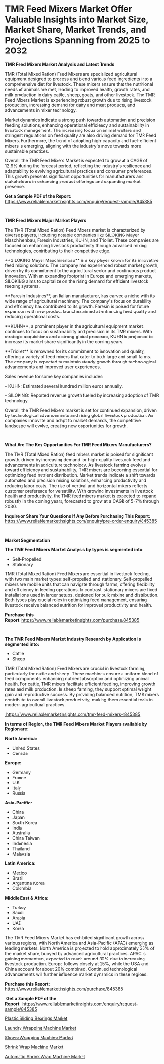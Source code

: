 <p><h1>TMR Feed Mixers Market Offer Valuable Insights into Market Size, Market Share, Market Trends, and Projections Spanning from 2025 to 2032</h1></p><p><strong>TMR Feed Mixers Market Analysis and Latest Trends</strong></p>
<p><p>TMR (Total Mixed Ration) Feed Mixers are specialized agricultural equipment designed to process and blend various feed ingredients into a comprehensive diet for livestock. These mixers ensure that the nutritional needs of animals are met, leading to improved health, growth rates, and milk production in dairy cattle, sheep, goats, and other livestock. The TMR Feed Mixers Market is experiencing robust growth due to rising livestock production, increasing demand for dairy and meat products, and advancements in mixer technology.</p><p>Market dynamics indicate a strong push towards automation and precision feeding solutions, enhancing operational efficiency and sustainability in livestock management. The increasing focus on animal welfare and stringent regulations on feed quality are also driving demand for TMR Feed Mixers. Furthermore, the trend of adopting high-capacity and fuel-efficient mixers is emerging, aligning with the industry's move towards more sustainable practices.</p><p>Overall, the TMR Feed Mixers Market is expected to grow at a CAGR of 12.9% during the forecast period, reflecting the industry's resilience and adaptability to evolving agricultural practices and consumer preferences. This growth presents significant opportunities for manufacturers and stakeholders in enhancing product offerings and expanding market presence.</p></p>
<p><strong>Get a Sample PDF of the Report:&nbsp;</strong> <a href="https://www.reliablemarketinsights.com/enquiry/request-sample/845385?utm_campaign=2185&utm_medium=2&utm_source=Github&utm_content=ia&utm_term=09042025&utm_id=tmr-feed-mixers">https://www.reliablemarketinsights.com/enquiry/request-sample/845385</a></p>
<p>&nbsp;</p>
<p><strong>TMR Feed Mixers Major Market Players</strong></p>
<p><p>The TMR (Total Mixed Ration) Feed Mixers market is characterized by diverse players, including notable companies like SILOKING Mayer Maschinenbau, Faresin Industries, KUHN, and Trioliet. These companies are focused on enhancing livestock productivity through advanced mixing technologies, contributing to their competitive edge.</p><p>**SILOKING Mayer Maschinenbau** is a key player known for its innovative feed mixing solutions. The company has experienced robust market growth, driven by its commitment to the agricultural sector and continuous product innovation. With an expanding footprint in Europe and emerging markets, SILOKING aims to capitalize on the rising demand for efficient livestock feeding systems. </p><p>**Faresin Industries**, an Italian manufacturer, has carved a niche with its wide range of agricultural machinery. The company's focus on durability and efficiency has contributed to its growth. Faresin is poised for future expansion with new product launches aimed at enhancing feed quality and reducing operational costs.</p><p>**KUHN**, a prominent player in the agricultural equipment market, continues to focus on sustainability and precision in its TMR mixers. With strategic acquisitions and a strong global presence, KUHN is projected to increase its market share significantly in the coming years.</p><p>**Trioliet** is renowned for its commitment to innovation and quality, offering a variety of feed mixers that cater to both large and small farms. The company is expected to maintain steady growth through technological advancements and improved user experiences.</p><p>Sales revenue for some key companies includes:</p><p>- KUHN: Estimated several hundred million euros annually.</p><p>- SILOKING: Reported revenue growth fueled by increasing adoption of TMR technology.</p><p>Overall, the TMR Feed Mixers market is set for continued expansion, driven by technological advancements and rising global livestock production. As companies innovate and adapt to market demands, the competitive landscape will evolve, creating new opportunities for growth.</p></p>
<p>&nbsp;</p>
<p><strong>What Are The Key Opportunities For TMR Feed Mixers Manufacturers?</strong></p>
<p><p>The TMR (Total Mixed Ration) feed mixers market is poised for significant growth, driven by increasing demand for high-quality livestock feed and advancements in agriculture technology. As livestock farming evolves toward efficiency and sustainability, TMR mixers are becoming essential for optimizing feed nutrient distribution. Market trends indicate a shift towards automated and precision mixing solutions, enhancing productivity and reducing labor costs. The rise of vertical and horizontal mixers reflects customer preference for versatility. With growing investments in livestock health and productivity, the TMR feed mixers market is expected to expand robustly in the coming years, forecasted to grow at a CAGR of 5-7% through 2030.</p></p>
<p><strong>Inquire or Share Your Questions If Any Before Purchasing This Report:</strong> <a href="https://www.reliablemarketinsights.com/enquiry/pre-order-enquiry/845385?utm_campaign=2185&utm_medium=2&utm_source=Github&utm_content=ia&utm_term=09042025&utm_id=tmr-feed-mixers">https://www.reliablemarketinsights.com/enquiry/pre-order-enquiry/845385</a></p>
<p>&nbsp;</p>
<p><strong>Market Segmentation</strong></p>
<p><strong>The TMR Feed Mixers Market Analysis by types is segmented into:</strong></p>
<p><ul><li>Self-Propelled</li><li>Stationary</li></ul></p>
<p><p>TMR (Total Mixed Ration) Feed Mixers are essential in livestock feeding, with two main market types: self-propelled and stationary. Self-propelled mixers are mobile units that can navigate through farms, offering flexibility and efficiency in feeding operations. In contrast, stationary mixers are fixed installations used in larger setups, designed for bulk mixing and distribution. Both types play crucial roles in optimizing feed management, ensuring livestock receive balanced nutrition for improved productivity and health.</p></p>
<p><strong>Purchase this Report:&nbsp;</strong><a href="https://www.reliablemarketinsights.com/purchase/845385?utm_campaign=2185&utm_medium=2&utm_source=Github&utm_content=ia&utm_term=09042025&utm_id=tmr-feed-mixers">https://www.reliablemarketinsights.com/purchase/845385</a></p>
<p>&nbsp;</p>
<p><strong>The TMR Feed Mixers Market Industry Research by Application is segmented into:</strong></p>
<p><ul><li>Cattle</li><li>Sheep</li></ul></p>
<p><p>TMR (Total Mixed Ration) Feed Mixers are crucial in livestock farming, particularly for cattle and sheep. These machines ensure a uniform blend of feed components, enhancing nutrient absorption and optimizing animal health. For cattle, TMR mixers facilitate efficient feeding, improving growth rates and milk production. In sheep farming, they support optimal weight gain and reproductive success. By providing balanced nutrition, TMR mixers contribute to overall livestock productivity, making them essential tools in modern agricultural practices.</p></p>
<p><a href="https://www.reliablemarketinsights.com/tmr-feed-mixers-r845385?utm_campaign=2185&utm_medium=2&utm_source=Github&utm_content=ia&utm_term=09042025&utm_id=tmr-feed-mixers">&nbsp;https://www.reliablemarketinsights.com/tmr-feed-mixers-r845385</a></p>
<p><strong>In terms of Region, the TMR Feed Mixers Market Players available by Region are:</strong></p>
<p>
    <p> <strong> North America: </strong>
        <ul>
            <li>United States</li>
            <li>Canada</li>
        </ul>
        </p> 
    <p> <strong> Europe: </strong>
        <ul>
            <li>Germany</li>
            <li>France</li>
            <li>U.K.</li>
            <li>Italy</li>
            <li>Russia</li>
        </ul>
        </p> 
    <p> <strong> Asia-Pacific: </strong>
        <ul>
            <li>China</li>
            <li>Japan</li>
            <li>South Korea</li>
            <li>India</li>
            <li>Australia</li>
            <li>China Taiwan</li>
            <li>Indonesia</li>
            <li>Thailand</li>
            <li>Malaysia</li>
        </ul>
        </p> 
    <p> <strong> Latin America: </strong>
        <ul>
            <li>Mexico</li>
            <li>Brazil</li>
            <li>Argentina Korea</li>
            <li>Colombia</li>
        </ul>
        </p> 
    <p> <strong> Middle East & Africa: </strong>
        <ul>
            <li>Turkey</li>
            <li>Saudi</li>
            <li>Arabia</li>
            <li>UAE</li>
            <li>Korea</li>
        </ul>
    </p>
    </p>
<p><p>The TMR Feed Mixers Market has exhibited significant growth across various regions, with North America and Asia-Pacific (APAC) emerging as leading markets. North America is projected to hold approximately 35% of the market share, buoyed by advanced agricultural practices. APAC is gaining momentum, expected to reach around 30% due to increasing livestock production. Europe follows closely at 25%, while the USA and China account for about 20% combined. Continued technological advancements will further influence market dynamics in these regions.</p></p>
<p><strong>Purchase this Report: </strong><a href="https://www.reliablemarketinsights.com/purchase/845385?utm_campaign=2185&utm_medium=2&utm_source=Github&utm_content=ia&utm_term=09042025&utm_id=tmr-feed-mixers">https://www.reliablemarketinsights.com/purchase/845385</a></p>
<p>&nbsp;<strong>Get a Sample PDF of the Report:&nbsp;&nbsp;</strong><a href="https://www.reliablemarketinsights.com/enquiry/request-sample/845385?utm_campaign=2185&utm_medium=2&utm_source=Github&utm_content=ia&utm_term=09042025&utm_id=tmr-feed-mixers">https://www.reliablemarketinsights.com/enquiry/request-sample/845385</a></p>
<p><strong></strong></p>
<p><p><a href="https://github.com/rigelciara0p/Market-Research-Report-List-1/blob/main/plastic-sliding-bearings-market.md?utm_campaign=2185&utm_medium=2&utm_source=Github&utm_content=ia&utm_term=09042025&utm_id=tmr-feed-mixers">Plastic Sliding Bearings Market</a></p><p><a href="https://github.com/porstheftyux/Market-Research-Report-List-1/blob/main/laundry-wrapping-machine-market.md?utm_campaign=2185&utm_medium=2&utm_source=Github&utm_content=ia&utm_term=09042025&utm_id=tmr-feed-mixers">Laundry Wrapping Machine Market</a></p><p><a href="https://github.com/micbotam/Market-Research-Report-List-1/blob/main/sleeve-wrapping-machine-market.md?utm_campaign=2185&utm_medium=2&utm_source=Github&utm_content=ia&utm_term=09042025&utm_id=tmr-feed-mixers">Sleeve Wrapping Machine Market</a></p><p><a href="https://github.com/shadnfamoza/Market-Research-Report-List-1/blob/main/shrink-wrap-machine-market.md?utm_campaign=2185&utm_medium=2&utm_source=Github&utm_content=ia&utm_term=09042025&utm_id=tmr-feed-mixers">Shrink Wrap Machine Market</a></p><p><a href="https://github.com/samesdufloiw/Market-Research-Report-List-1/blob/main/automatic-shrink-wrap-machine-market.md?utm_campaign=2185&utm_medium=2&utm_source=Github&utm_content=ia&utm_term=09042025&utm_id=tmr-feed-mixers">Automatic Shrink Wrap Machine Market</a></p></p>